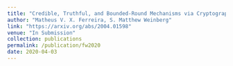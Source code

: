 ```yaml
---
title: "Credible, Truthful, and Bounded-Round Mechanisms via Cryptographic Commitments"
author: "Matheus V. X. Ferreira, S. Matthew Weinberg"
link: "https://arxiv.org/abs/2004.01598"
venue: "In Submission"
collection: publications
permalink: /publication/fw2020
date: 2020-04-03
---
```

